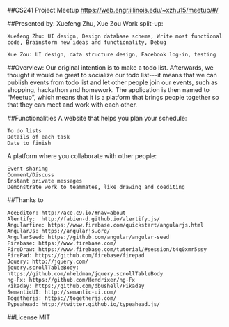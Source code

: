 ##CS241 Project Meetup
https://web.engr.illinois.edu/~xzhu15/meetup/#/

##Presented by: Xuefeng Zhu, Xue Zou
Work split-up: 

    Xuefeng Zhu: UI design, Design database schema, Write most functional code, Brainstorm new ideas and functionality, Debug 
	
	Xue Zou: UI design, data structure design, Facebook log-in, testing

##Overview:
Our original intention is to make a todo list. Afterwards, we thought it would be great to socialize our todo list---it means that we can publish events from todo list and let other people join our events, such as shopping, hackathon and homework. The application is then named to “Meetup”, which means that it is a platform that brings people together so that they can meet and work with each other.

##Functionalities 
A website that helps you plan your schedule: 

	To do lists
	Details of each task
	Date to finish

A platform where you collaborate with other people:

	Event-sharing
	Comment/Discuss
	Instant private messages
	Demonstrate work to teammates, like drawing and coediting 

##Thanks to 

	AceEditor: http://ace.c9.io/#nav=about
	Alertify:  http://fabien-d.github.io/alertify.js/
	Angularfire: https://www.firebase.com/quickstart/angularjs.html
	AngularJs: https://angularjs.org/
	AngularSeed: https://github.com/angular/angular-seed
	Firebase: https://www.firebase.com/
	FireDraw: https://www.firebase.com/tutorial/#session/t4q0xmr5ssy 
	FirePad: https://github.com/firebase/firepad
	Jquery: http://jquery.com/
	jquery.scrollTableBody: https://github.com/nheldman/jquery.scrollTableBody
	ng-Fx: https://github.com/Hendrixer/ng-Fx
	Pikaday: https://github.com/dbushell/Pikaday
	SemanticUI: http://semantic-ui.com/
	Togetherjs: https://togetherjs.com/
	Typeahead: http://twitter.github.io/typeahead.js/

##License 
MIT

